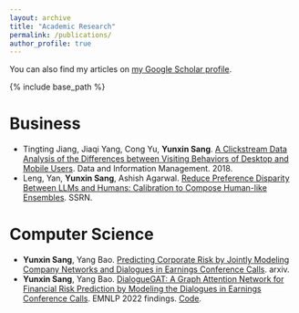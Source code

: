 ```yaml
---
layout: archive
title: "Academic Research"
permalink: /publications/
author_profile: true
---
```


You can also find my articles on [my Google Scholar profile](https://scholar.google.com/citations?user=Yk8TjrsAAAAJ&hl=en).

{% include base_path %}

# Business
- Tingting Jiang, Jiaqi Yang, Cong Yu, **Yunxin Sang**. [A Clickstream Data Analysis of the Differences between Visiting Behaviors of Desktop and Mobile Users](https://sciendo.com/article/10.2478/dim-2018-0012). Data and Information Management. 2018.
- Leng, Yan, **Yunxin Sang**, Ashish Agarwal. [Reduce Preference Disparity Between LLMs and Humans: Calibration to Compose Human-like Ensembles](https://papers.ssrn.com/sol3/papers.cfm?abstract_id=4802019). SSRN.

# Computer Science
- **Yunxin Sang**, Yang Bao. [Predicting Corporate Risk by Jointly Modeling Company Networks and Dialogues in Earnings Conference Calls](https://arxiv.org/abs/2206.06174). arxiv.
- **Yunxin Sang**, Yang Bao. [DialogueGAT: A Graph Attention Network for Financial Risk Prediction by Modeling the Dialogues in Earnings Conference Calls](https://aclanthology.org/2022.findings-emnlp.117/). EMNLP 2022 findings. [Code](https://github.com/sangyx/DialogueGAT).

